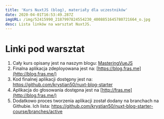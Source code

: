 ```yaml
---
title: 'Kurs NuxtJS (blog), materiały dla uczestników'
date: 2020-04-01T16:53:49.287Z
imgURL: /img/52415990_2187997824554230_4008851645780721664_o.jpg
desc: Lista linków na warsztat NuxtJS.
---
```

# Linki pod warsztat

1. Cały kurs opisany jest na naszym blogu: [](http://masteringvue.pl/category/kursy/nuxt/)[MasteringVueJS](http://masteringvue.pl/category/kursy/nuxt/)
2. Finalna aplikacja zdeployowana jest na: [https://blog.fras.me](http://blog.fras.me/)
3. Kod finalnej aplikacji dostępny jest na: <https://github.com/krystian50/nuxt-blog-starter>
4. Aplikacja do głosowania dostępna jest na [http://fras.me](http://blog.fras.me/)
5. Dodatkowo proces tworzenia aplikacji został dodany na branchach na Githubie. Ich lista: <https://github.com/krystian50/nuxt-blog-starter-course/branches/active>